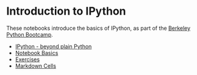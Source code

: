 Introduction to IPython
=======================

These notebooks introduce the basics of IPython, as part of the [Berkeley Python
Bootcamp](http://www.pythonbootcamp.info).


* [IPython - beyond plain Python](http://nbviewer.ipython.org/url/raw.github.com/profjsb/python-bootcamp/master/Lectures/04_IPythonNotebookIntroduction/IPython%20-%20beyond%20plain%20Python.ipynb)
* [Notebook Basics](http://nbviewer.ipython.org/url/raw.github.com/profjsb/python-bootcamp/master/Lectures/04_IPythonNotebookIntroduction/Notebook%20Basics.ipynb)
* [Exercises](http://nbviewer.ipython.org/url/raw.github.com/profjsb/python-bootcamp/master/Lectures/04_IPythonNotebookIntroduction/Exercises.ipynb)
* [Markdown Cells](http://nbviewer.ipython.org/url/raw.github.com/profjsb/python-bootcamp/master/Lectures/04_IPythonNotebookIntroduction/Markdown%20Cells.ipynb)

